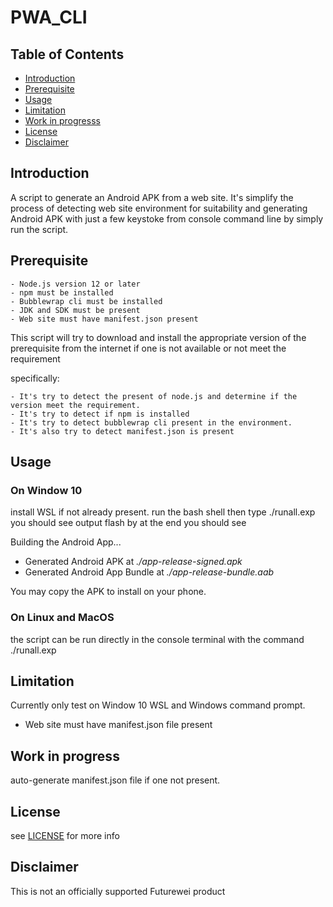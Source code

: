 # PWA_CLI

## Table of Contents

- [Introduction](#introduction)
- [Prerequisite](#prerequisite)
- [Usage](#usage)
- [Limitation](#limitation)
- [Work in progresss](#work-in-progress)
- [License](#license)
- [Disclaimer](#disclaimer)

## Introduction
A script to generate an Android APK from a web site. It's simplify the process of detecting web site environment for suitability and generating Android APK with just a few keystoke from console command line by simply run the script. 

## Prerequisite
    - Node.js version 12 or later
    - npm must be installed
    - Bubblewrap cli must be installed
    - JDK and SDK must be present
    - Web site must have manifest.json present

This script will try to download and install the appropriate version of the prerequisite from the internet if one is not available or not meet the requirement

 specifically:
 
    - It's try to detect the present of node.js and determine if the version meet the requirement.
    - It's try to detect if npm is installed 
    - It's try to detect bubblewrap cli present in the environment.
    - It's also try to detect manifest.json is present


## Usage

### On Window 10
install WSL if not already present.
run the bash shell then type ./runall.exp you should see output flash by at the end you should see 

Building the Android App...
-   Generated Android APK at *./app-release-signed.apk*
-   Generated Android App Bundle at *./app-release-bundle.aab*

You may copy the APK to install on your phone.

### On Linux and MacOS

the script can be run directly in the console terminal with the command ./runall.exp


## Limitation

Currently only test on Window 10 WSL and Windows command prompt.
- Web site must have manifest.json file present

## Work in progress

auto-generate manifest.json file if one not present.

## License
see [LICENSE](./LICENSE.md) for more info


## Disclaimer

This is not an officially supported Futurewei product


